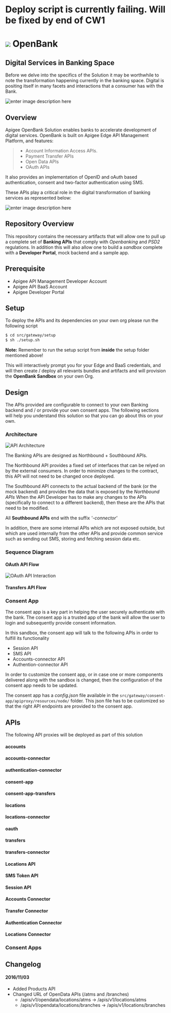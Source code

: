 # Deploy script is currently failing. Will be fixed by end of CW1

<a href="http://apigee.com/"><img src="http://apigee.com/about/sites/all/themes/apigee_themes/apigee_mktg/images/logo.png"/></a> OpenBank
===================

Digital Services in Banking Space
-------------

Before we delve into the specifics of the Solution it may be worthwhile to note the transformation happening currently in the banking space. Digital is positing itself in many facets and interactions that a consumer has with the Bank.

![enter image description here](http://openbank.apigee.com/sites/default/files/openbanking_position.png)

Overview
-------------

Apigee OpenBank Solution enables banks to accelerate  development of digital services. OpenBank is built on Apigee Edge API Management Platform, and features:

> - Account Information Access APIs.
> - Payment Transfer APIs
> - Open Data APIs
> - OAuth APIs

It also provides an implementation of OpenID and oAuth based authentication, consent and two-factor authentication using SMS.

These APIs play a critical role in the digital transformation of banking services as represented below:

![enter image description here](http://openbank.apigee.com/sites/default/files/openbank_architecture.png)


## Repository Overview
This repository contains the necessary artifacts that will allow one to pull up a complete set of **Banking APIs** that comply with _Openbanking_ and _PSD2_ regulations. In addition this will also allow one to build a _sandbox_ complete with a **Developer Portal**, mock backend and a sample app.

## Prerequisite
+ Apigee API Management Developer Account
+ Apigee API BaaS Account
+ Apigee Developer Portal

## Setup
To deploy the APIs and its dependencies on your own org please run the following script

```bash
$ cd src/gateway/setup
$ sh ./setup.sh
```

**Note:** Remember to run the setup script from **inside** the setup folder mentioned above!

This will interactively prompt you for your Edge and BaaS credentials, and will then create / deploy all relevants bundles and artifacts and will provision the **OpenBank Sandbox** on your own Org.

## Design
The APIs provided are configurable to connect to your own Banking backend and / or provide your own consent apps. The following sections will help you understand this solution so that you can go about this on your own.

### Architecture
![API Architecture](http://imageshack.com/a/img922/3760/tCOiYq.png)

The Banking APIs are designed as Northbound + Southbound APIs. 

The Northbound API provides a fixed set of interfaces that can be relyed on by the external consumers. In order to minimize changes to the contract, this API will not need to be changed once deployed.

The Southbound API connects to the actual backend of the bank (or the mock backend) and provides the data that is exposed by the _Northbound APIs_
When the API Developer has to make any changes to the APIs (specifically to connect to a different backend), then these are the APIs that need to be modified.

All **Southbound APIs** end with the suffix _'-connector'_

In addition, there are some internal APIs which are not exposed outside, but which are used internally from the other APIs and provide common service such as sending out SMS, storing and fetching session data etc.

### Sequence Diagram
#### OAuth API Flow
![OAuth API Interaction](http://www.websequencediagrams.com/files/render?link=R39gE_mlfbXyVC0IS1Z8)

#### Transfers API Flow

### Consent App
The consent app is a key part in helping the user securely authenticate with the bank. The consent app is a trusted app of the bank will allow the user to login and subsequently provide consent information. 

In this sandbox, the consent app will talk to the following APIs in order to fulfill its functionality
+ Session API
+ SMS API
+ Accounts-connector API
+ Authention-connector API

In order to customize the consent app, or in case one or more components delivered along with the sandbox is changed, then the configuration of the consent app needs to be updated.

The consent app has a _config.json_ file available in the `src/gateway/consent-app/apiproxy/resources/node/` folder. This json file has to be customized so that the right API endpoints are provided to the consent app.

## APIs

The following API proxies will be deployed as part of this solution

#### accounts
#### accounts-connector
#### authentication-connector
#### consent-app
#### consent-app-transfers
#### locations
#### locations-connector
#### oauth

#### transfers
#### transfers-connector
#### Locations API

#### SMS Token API
#### Session API
#### Accounts Connector
#### Transfer Connector
#### Authentication Connector
#### Locations Connector

### Consent Apps

## Changelog

#### 2016/11/03
* Added Products API
* Changed URL of OpenData APIs (/atms and /branches)
  * /apis/v1/opendata/locations/atms -> /apis/v1/locations/atms
  * /apis/v1/opendata/locations/branches -> /apis/v1/locations/branches


